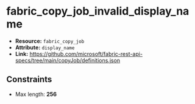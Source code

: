 # fabric_copy_job_invalid_display_name

- **Resource:** `fabric_copy_job`
- **Attribute:** `display_name`
- **Link:** https://github.com/microsoft/fabric-rest-api-specs/tree/main/copyJob/definitions.json

## Constraints
- Max length: **256**